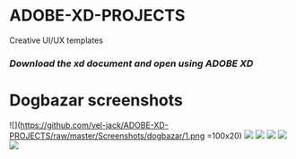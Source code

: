 # ADOBE-XD-PROJECTS
Creative UI/UX templates
### *Download the xd document and open using ADOBE XD*
# Dogbazar screenshots
![](https://github.com/vel-jack/ADOBE-XD-PROJECTS/raw/master/Screenshots/dogbazar/1.png =100x20)
![](https://github.com/vel-jack/ADOBE-XD-PROJECTS/raw/master/Screenshots/dogbazar/2.png)
![](https://github.com/vel-jack/ADOBE-XD-PROJECTS/raw/master/Screenshots/dogbazar/3.png)
![](https://github.com/vel-jack/ADOBE-XD-PROJECTS/raw/master/Screenshots/dogbazar/4.png)
![](https://github.com/vel-jack/ADOBE-XD-PROJECTS/raw/master/Screenshots/dogbazar/5.png)
![](https://github.com/vel-jack/ADOBE-XD-PROJECTS/raw/master/Screenshots/dogbazar/6.png)
